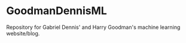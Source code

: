 # GoodmanDennisML
Repository for Gabriel Dennis' and Harry Goodman's machine learning website/blog.


